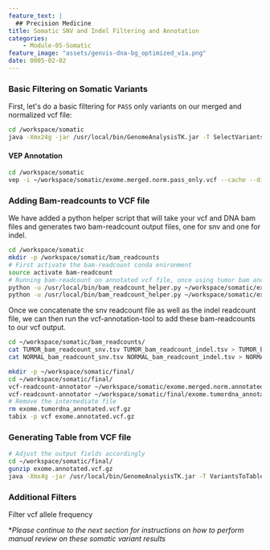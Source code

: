```yaml
---
feature_text: |
  ## Precision Medicine
title: Somatic SNV and Indel Filtering and Annotation
categories:
    - Module-05-Somatic
feature_image: "assets/genvis-dna-bg_optimized_v1a.png"
date: 0005-02-02
---
```


### Basic Filtering on Somatic Variants
First, let's do a basic filtering for `PASS` only variants on our merged and normalized vcf file:
```bash
cd /workspace/somatic
java -Xmx24g -jar /usr/local/bin/GenomeAnalysisTK.jar -T SelectVariants -R ~/workspace/inputs/references/genome/ref_genome.fa --excludeFiltered --variant ~/workspace/somatic/exome.merged.leftalignandtrim.decomposed.vcf -o ~/workspace/somatic/exome.merged.norm.pass_only.vcf
```

#### VEP Annotation

```bash
cd /workspace/somatic
vep -i ~/workspace/somatic/exome.merged.norm.pass_only.vcf --cache --dir /opt/vep_cache/ --format vcf --vcf --plugin Downstream --plugin Wildtype --symbol --terms SO --flag_pick --transcript_version -o ~/workspace/somatic/exome.merged.norm.annotated.vcf
```

### Adding Bam-readcounts to VCF file
We have added a python helper script that will take your vcf and DNA bam files and generates two bam-readcount output files, one for snv and one for indel.

```bash
cd /workspace/somatic
mkdir -p /workspace/somatic/bam_readcounts
# First activate the bam-readcount conda enironment
source activate bam-readcount
# Running bam-readcount on annotated vcf file, once using tumor bam and another time for normal bam file
python -u /usr/local/bin/bam_readcount_helper.py ~/workspace/somatic/exome.merged.norm.annotated.vcf 'TUMOR' ~/workspace/inputs/references/genome/ref_genome.fa /workspace/align/Exome_Tumor_sorted_mrkdup_bqsr.bam ~/workspace/somatic/bam_readcounts/
python -u /usr/local/bin/bam_readcount_helper.py ~/workspace/somatic/exome.merged.norm.annotated.vcf 'NORMAL' ~/workspace/inputs/references/genome/ref_genome.fa /workspace/align/Exome_Norm_sorted_mrkdup_bqsr.bam ~/workspace/somatic/bam_readcounts/
```
Once we concatenate the snv readcount file as well as the indel readcount file, we can then run the vcf-annotation-tool to add these bam-readcounts to our vcf output.
```bash
cd ~/workspace/somatic/bam_readcounts/
cat TUMOR_bam_readcount_snv.tsv TUMOR_bam_readcount_indel.tsv > TUMOR_bam_readcount_combined.tsv
cat NORMAL_bam_readcount_snv.tsv NORMAL_bam_readcount_indel.tsv > NORMAL_bam_readcount_combined.tsv

mkdir -p ~/workspace/somatic/final/
cd ~/workspace/somatic/final/
vcf-readcount-annotator ~/workspace/somatic/exome.merged.norm.annotated.vcf ~/workspace/somatic/bam_readcounts/TUMOR_bam_readcount_combined.tsv DNA -s TUMOR -o ~/workspace/somatic/final/exome.tumordna_annotated.vcf.gz
vcf-readcount-annotator ~/workspace/somatic/final/exome.tumordna_annotated.vcf.gz ~/workspace/somatic/bam_readcounts/NORMAL_bam_readcount_combined.tsv DNA -s NORMAL -o ~/workspace/somatic/final/exome.annotated.vcf.gz
# Remove the intermediate file
rm exome.tumordna_annotated.vcf.gz
tabix -p vcf exome.annotated.vcf.gz
```
### Generating Table from VCF file

```bash
# Adjust the output fields accordingly
cd ~/workspace/somatic/final/
gunzip exome.annotated.vcf.gz
java -Xmx4g -jar /usr/local/bin/GenomeAnalysisTK.jar -T VariantsToTable -R ~/workspace/inputs/references/genome/ref_genome.fa --variant ~/workspace/somatic/final/exome.annotated.vcf -F CHROM -F POS -F ID -F REF -F ALT -F set -F AC -F AF -o variants.tsv
```
### Additional Filters
Filter vcf allele frequency

**Please continue to the next section for instructions on how to perform manual review on these somatic variant results*
